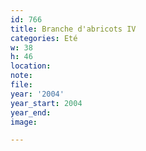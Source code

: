 ```yaml
---
id: 766
title: Branche d'abricots IV
categories: Eté
w: 38
h: 46
location:
note:
file:
year: '2004'
year_start: 2004
year_end:
image:

---
```


